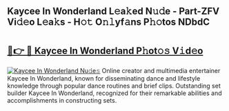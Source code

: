 ## Kaycee In Wonderland L𝚎a𝚔ed N𝚞𝚍e - Part-ZFV Vi𝚍𝚎o L𝚎a𝚔s - H𝚘𝚝 O𝚗𝚕yf𝚊ns P𝚑𝚘tos NDbdC

# <h2><a href="http://kf3m7x.oniu.top/?m=Kaycee+In+Wonderland">🔗👉 🔴 Kaycee In Wonderland P𝚑ot𝚘𝚜 V𝚒d𝚎o</a></h2>

[![Kaycee In Wonderland Nu𝚍e𝚜](https://i.imgur.com/0qMVB7G.gif)](http://kf3m7x.oniu.top/?m=Kaycee+In+Wonderland)
Online creator and multimedia entertainer Kaycee In Wonderland, known for disseminating dance and lifestyle knowledge through popular dance routines and brief clips. Outstanding set builder Kaycee In Wonderland, recognized for their remarkable abilities and accomplishments in constructing sets.  
